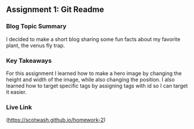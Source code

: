 
## Assignment 1: Git Readme

### Blog Topic Summary

I decided to make a short blog sharing some fun facts about my favorite plant, the venus fly trap. 

### Key Takeaways

For this assignment I learned how to make a hero image by changing the height and width of the image, while also changing the position. I also learned how to target specific tags by assigning tags with id so I can target it easier. 
### Live Link
 (https://scotwash.github.io/homework-2)

